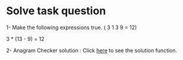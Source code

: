 # Solve task question

1- Make the following expressions true. ( 3 1 3 9 = 12)

   3 * (13 - 9) = 12
   
2- Anagram Checker solution :
   Click [here](https://github.com/majededdin/CurrencyApp/blob/master/app/src/main/java/com/majed/currencyapp/anagrams/AnagramsChecker.kt) to see the solution function.
   
